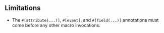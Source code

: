 ## Limitations

- The `#[attribute(...)]`, `#[event]`, and `#[field(...)]` annotations must come before any other macro invocations.
